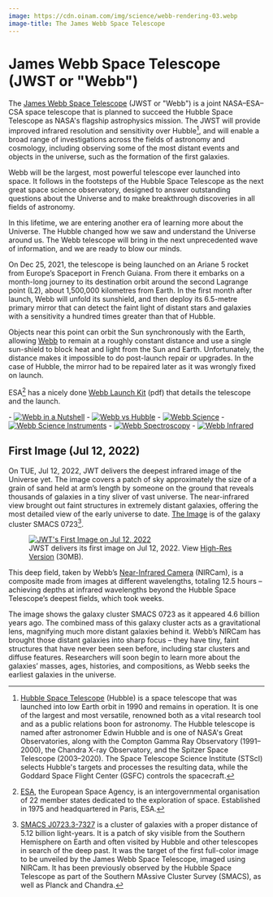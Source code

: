 ```yaml
---
image: https://cdn.oinam.com/img/science/webb-rendering-03.webp
image-title: The James Webb Space Telescope
---
```


# James Webb Space Telescope (JWST or "Webb")

The [James Webb Space Telescope](https://en.wikipedia.org/wiki/James_Webb_Space_Telescope) (JWST or "Webb") is a joint NASA–ESA–CSA space telescope that is planned to succeed the Hubble Space Telescope as NASA's flagship astrophysics mission. The JWST will provide improved infrared resolution and sensitivity over Hubble[^Hubble], and will enable a broad range of investigations across the fields of astronomy and cosmology, including observing some of the most distant events and objects in the universe, such as the formation of the first galaxies.

Webb will be the largest, most powerful telescope ever launched into space. It follows in the footsteps of the Hubble Space Telescope as the next great space science observatory, designed to answer outstanding questions about the Universe and to make breakthrough discoveries in all fields of astronomy.

In this lifetime, we are entering another era of learning more about the Universe. The Hubble changed how we saw and understand the Universe around us. The Webb telescope will bring in the next unprecedented wave of information, and we are ready to blow our minds.

On Dec 25, 2021, the telescope is being launched on an Ariane 5 rocket from Europe’s Spaceport in French Guiana. From there it embarks on a month-long journey to its destination orbit around the second Lagrange point (L2), about 1,500,000 kilometres from Earth. In the first month after launch, Webb will unfold its sunshield, and then deploy its 6.5-metre primary mirror that can detect the faint light of distant stars and galaxies with a sensitivity a hundred times greater than that of Hubble.

Objects near this point can orbit the Sun synchronously with the Earth, allowing [Webb](https://jwst.nasa.gov) to remain at a roughly constant distance and use a single sun-shield to block heat and light from the Sun and Earth. Unfortunately, the distance makes it impossible to do post-launch repair or upgrades. In the case of Hubble, the mirror had to be repaired later as it was wrongly fixed on launch.

ESA[^ESA] has a nicely done [Webb Launch Kit](https://esamultimedia.esa.int/docs/science/Webb-LaunchKit_EN.pdf) (pdf) that details the telescope and the launch.
  
<div class="gallery" markdown="1">
- <a href="https://cdn.oinam.com/img/science/webb-in-a-nutshell-original.jpg" title="Webb in a Nutshell"><img loading="lazy" src="https://cdn.oinam.com/img/science/webb-in-a-nutshell.webp" alt="Webb in a Nutshell"></a>
- <a href="https://cdn.oinam.com/img/science/webb-vs-hubble-original.jpg" title="Webb vs Hubble"><img loading="lazy" src="https://cdn.oinam.com/img/science/webb-vs-hubble.webp" alt="Webb vs Hubble"></a>
- <a href="https://cdn.oinam.com/img/science/webb-science-original.jpg" title="Webb Science"><img loading="lazy" src="https://cdn.oinam.com/img/science/webb-science.webp" alt="Webb Science"></a>
- <a href="https://cdn.oinam.com/img/science/webb-science-instruments-original.jpg" title="Webb Science Instruments"><img loading="lazy" src="https://cdn.oinam.com/img/science/webb-science-instruments.webp" alt="Webb Science Instruments"></a>
- <a href="https://cdn.oinam.com/img/science/webb-spectroscopy-original.jpg" title="Webb Spectroscopy"><img loading="lazy" src="https://cdn.oinam.com/img/science/webb-spectroscopy.webp" alt="Webb Spectroscopy"></a>
- <a href="https://cdn.oinam.com/img/science/webb-study-the-universe-in-infrared-original.jpg" title="Webb Infrared"><img loading="lazy" src="https://cdn.oinam.com/img/science/webb-study-the-universe-in-infrared.webp" alt="Webb Infrared"></a>
</div>

## First Image (Jul 12, 2022)

On TUE, Jul 12, 2022, JWT delivers the deepest infrared image of the Universe yet. The image covers a patch of sky approximately the size of a grain of sand held at arm’s length by someone on the ground that reveals thousands of galaxies in a tiny sliver of vast universe. The near-infrared view brought out faint structures in extremely distant galaxies, offering the most detailed view of the early universe to date. [The Image](https://webbtelescope.org/news/first-images) is of the galaxy cluster SMACS 0723[^SMACS0723].

<figure>
  <a href="https://cdn.oinam.com/img/science/james-webb-space-telescope-first-image-2022JUL12.png"><img src="https://cdn.oinam.com/img/science/james-webb-space-telescope-first-image-2022JUL12-low.jpg" alt="JWT's First Image on Jul 12, 2022" loading="lazy"></a>
  <figcaption>
    JWST delivers its first image on Jul 12, 2022. View <a href="https://cdn.oinam.com/img/science/james-webb-space-telescope-first-image-2022JUL12.png">High-Res Version</a> (30MB).
  </figcaption>
</figure>

This deep field, taken by Webb’s [Near-Infrared Camera](https://www.jwst.nasa.gov/content/observatory/instruments/nircam.html) (NIRCam), is a composite made from images at different wavelengths, totaling 12.5 hours – achieving depths at infrared wavelengths beyond the Hubble Space Telescope’s deepest fields, which took weeks.

The image shows the galaxy cluster SMACS 0723 as it appeared 4.6 billion years ago. The combined mass of this galaxy cluster acts as a gravitational lens, magnifying much more distant galaxies behind it. Webb’s NIRCam has brought those distant galaxies into sharp focus – they have tiny, faint structures that have never been seen before, including star clusters and diffuse features. Researchers will soon begin to learn more about the galaxies’ masses, ages, histories, and compositions, as Webb seeks the earliest galaxies in the universe.

[^Hubble]: [Hubble Space Telescope](https://en.wikipedia.org/wiki/Hubble_Space_Telescope) (Hubble) is a space telescope that was launched into low Earth orbit in 1990 and remains in operation. It is one of the largest and most versatile, renowned both as a vital research tool and as a public relations boon for astronomy. The Hubble telescope is named after astronomer Edwin Hubble and is one of NASA's Great Observatories, along with the Compton Gamma Ray Observatory (1991–2000), the Chandra X-ray Observatory, and the Spitzer Space Telescope (2003–2020). The Space Telescope Science Institute (STScI) selects Hubble's targets and processes the resulting data, while the Goddard Space Flight Center (GSFC) controls the spacecraft.

[^ESA]: [ESA](https://www.esa.int/), the European Space Agency, is an intergovernmental organisation of 22 member states dedicated to the exploration of space. Established in 1975 and headquartered in Paris, ESA.

[^SMACS0723]: [SMACS J0723.3-7327](https://en.wikipedia.org/wiki/SMACS_J0723.3-7327) is a cluster of galaxies with a proper distance of 5.12 billion light-years. It is a patch of sky visible from the Southern Hemisphere on Earth and often visited by Hubble and other telescopes in search of the deep past. It was the target of the first full-color image to be unveiled by the James Webb Space Telescope, imaged using NIRCam. It has been previously observed by the Hubble Space Telescope as part of the Southern MAssive Cluster Survey (SMACS), as well as Planck and Chandra.